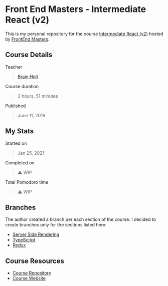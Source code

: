 # Front End Masters - Intermediate React (v2)

This is my personal repository for the course [Intermediate React (v2)](https://frontendmasters.com/courses/intermediate-react-v2/) hosted by [FrontEnd Masters](https://frontendmasters.com/).

## Course Details

Teacher

> [Brain Holt](https://twitter.com/holtbt)

Course duration

> 3 hours, 51 minutes

Published

> June 11, 2019

## My Stats

Started on

> Jan 25, 2021

Completed on

> :warning: WIP

Total Pomodoro time

> :warning: WIP

## Branches

The author created a branch per each section of the course. I decided to create branches only for the sections listed here:

- [Server Side Rendering](https://github.com/iramirezc-learning/fem-intermediate-react-v2/tree/server-side-rendering)
- [TypeScript](https://github.com/iramirezc-learning/fem-intermediate-react-v2/tree/typescript)
- [Redux](https://github.com/iramirezc-learning/fem-intermediate-react-v2/tree/redux)

## Course Resources

- [Course Repository](https://github.com/btholt/complete-intro-to-react-v5)
- [Course Website](https://btholt.github.io/complete-intro-to-react-v5/)
